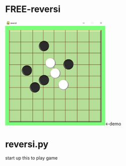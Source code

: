 # FREE-reversi
<img src="figure/demo.png" width="320px"><-demo
# reversi.py
start up this to play game
